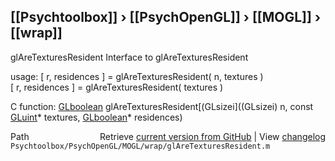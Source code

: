 ## [[Psychtoolbox]] &#8250; [[PsychOpenGL]] &#8250; [[MOGL]] &#8250; [[wrap]]

glAreTexturesResident  Interface to glAreTexturesResident  
  
usage:  [ r, residences ] = glAreTexturesResident( n, textures )  
        [ r, residences ] = glAreTexturesResident( textures )  
  
C function:  [GLboolean](GLboolean) glAreTexturesResident[(GLsizei]((GLsizei) n, const [GLuint](GLuint)\* textures, [GLboolean](GLboolean)\* residences)  




<div class="code_header" style="text-align:right;">
  <span style="float:left;">Path&nbsp;&nbsp;</span> <span class="counter">Retrieve <a href=
  "https://raw.github.com/Psychtoolbox-3/Psychtoolbox-3/beta/Psychtoolbox/PsychOpenGL/MOGL/wrap/glAreTexturesResident.m">current version from GitHub</a> | View <a href=
  "https://github.com/Psychtoolbox-3/Psychtoolbox-3/commits/beta/Psychtoolbox/PsychOpenGL/MOGL/wrap/glAreTexturesResident.m">changelog</a></span>
</div>
<div class="code">
  <code>Psychtoolbox/PsychOpenGL/MOGL/wrap/glAreTexturesResident.m</code>
</div>

